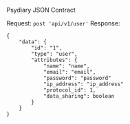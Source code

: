 Psydiary JSON Contract

Request: `post 'api/v1/user'`
Response:
```
{ 
	"data": {
		"id": "1",
		"type": "user",
		"attributes": {
			"name": "name",
			"email": "email",
			"password": "password"
			"ip_address": "ip_address"
			"protocol_id": 1,
			"data_sharing": boolean
		}
	}
}
```
